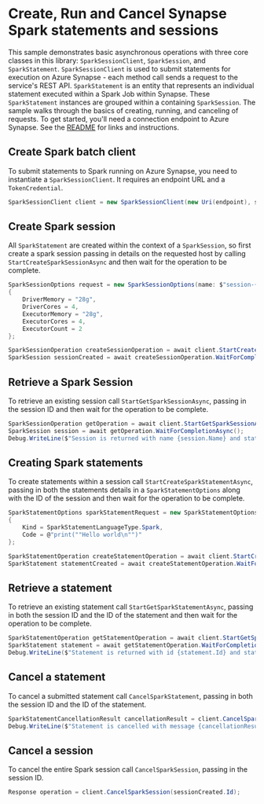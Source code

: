 # Create, Run and Cancel Synapse Spark statements and sessions

This sample demonstrates basic asynchronous operations with three core classes in this library: `SparkSessionClient`, `SparkSession`, and `SparkStatement`. `SparkSessionClient` is used to submit statements for execution on Azure Synapse - each method call sends a request to the service's REST API. `SparkStatement` is an entity that represents an individual statement executed within a Spark Job within Synapse. These `SparkStatement` instances are grouped within a containing `SparkSession`. The sample walks through the basics of creating, running, and canceling of requests. To get started, you'll need a connection endpoint to Azure Synapse. See the [README](https://github.com/Azure/azure-sdk-for-net/blob/master/sdk/synapse/Azure.Analytics.Synapse.Spark/README.md) for links and instructions.

## Create Spark batch client

To submit statements to Spark running on Azure Synapse, you need to instantiate a `SparkSessionClient`. It requires an endpoint URL and a `TokenCredential`.

```C# Snippet:CreateSparkSessionClientAsync
SparkSessionClient client = new SparkSessionClient(new Uri(endpoint), sparkPoolName, new DefaultAzureCredential());
```

## Create Spark session

All `SparkStatement` are created within the context of a `SparkSession`, so first create a spark session passing in details on the requested host by calling `StartCreateSparkSessionAsync` and then wait for the operation to be complete. 

```C# Snippet:CreateSparkSessionAsync
SparkSessionOptions request = new SparkSessionOptions(name: $"session-{Guid.NewGuid()}")
{
    DriverMemory = "28g",
    DriverCores = 4,
    ExecutorMemory = "28g",
    ExecutorCores = 4,
    ExecutorCount = 2
};

SparkSessionOperation createSessionOperation = await client.StartCreateSparkSessionAsync(request);
SparkSession sessionCreated = await createSessionOperation.WaitForCompletionAsync();
```

## Retrieve a Spark Session

To retrieve an existing session call `StartGetSparkSessionAsync`, passing in the session ID and then wait for the operation to be complete.

```C# Snippet:GetSparkSessionAsync
SparkSessionOperation getOperation = await client.StartGetSparkSessionAsync(sessionCreated.Id);
SparkSession session = await getOperation.WaitForCompletionAsync();
Debug.WriteLine($"Session is returned with name {session.Name} and state {session.State}");
```

## Creating Spark statements

To create statements within a session call `StartCreateSparkStatementAsync`, passing in both the statements details in a `SparkStatementOptions` along with the ID of the session and then wait for the operation to be complete.

```C# Snippet:CreateSparkStatementAsync
SparkStatementOptions sparkStatementRequest = new SparkStatementOptions
{
    Kind = SparkStatementLanguageType.Spark,
    Code = @"print(""Hello world\n"")"
};

SparkStatementOperation createStatementOperation = await client.StartCreateSparkStatementAsync(sessionCreated.Id, sparkStatementRequest);
SparkStatement statementCreated = await createStatementOperation.WaitForCompletionAsync();
```

## Retrieve a statement

To retrieve an existing statement call `StartGetSparkStatementAsync`, passing in both the session ID and the ID of the statement and then wait for the operation to be complete.

```C# Snippet:GetSparkStatementAsync
SparkStatementOperation getStatementOperation = await client.StartGetSparkStatementAsync(sessionCreated.Id, statementCreated.Id);
SparkStatement statement = await getStatementOperation.WaitForCompletionAsync();
Debug.WriteLine($"Statement is returned with id {statement.Id} and state {statement.State}");
```

## Cancel a statement

To cancel a submitted statement call `CancelSparkStatement`, passing in both the session ID and the ID of the statement.

```C# Snippet:CancelSparkStatementAsync
SparkStatementCancellationResult cancellationResult = client.CancelSparkStatement(sessionCreated.Id, statementCreated.Id);
Debug.WriteLine($"Statement is cancelled with message {cancellationResult.Msg}");
```

## Cancel a session

To cancel the entire Spark session  call `CancelSparkSession`, passing in the session ID.

```C# Snippet:CancelSparkSessionAsync
Response operation = client.CancelSparkSession(sessionCreated.Id);
```